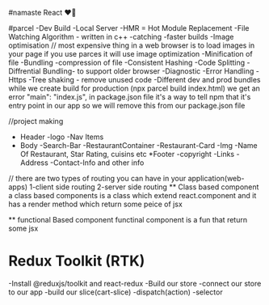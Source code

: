 #namaste React ❤️🧠

#parcel
-Dev Build
-Local Server
-HMR = Hot Module Replacement
-File Watching Algorithm - written in c++
-catching -faster builds
-Image optimisation
// most expensive thing in a web browser is to load images in your page
if you use parces it will use image optimization
-Minification of file
-Bundling
-compression of file
-Consistent Hashing
-Code Splitting
-Diffrential Bundling- to support older browser
-Diagnostic
-Error Handling
-Https
-Tree shaking - remove unused code
-Different dev and prod bundles
while we create build for production (npx parcel build index.html) we get an error
"main": "index.js", in package.json file it's
a way to tell npm that it's entry point in our app so we will remove this from our package.json file

//project making

- Header
  -logo
  -Nav Items
- Body
  -Search-Bar
  -RestaurantContainer
  -Restaurant-Card
  -Img
  -Name Of Restaurant, Star Rating, cuisins etc
  \*Footer
  -copyright
  -Links
  -Address
  -Contact-Info and other info

// there are two types of routing you can have in your application(web-apps)
1-client side routing
2-server side routing
** Class based component
a class based components is a class which extend react.component and it has a render method which return some peice of jsx

** functional Based component
functinal component is a fun that return some jsx


# Redux Toolkit (RTK)
 -Install @reduxjs/toolkit and react-redux
 -Build our store
 -connect our store to our app
 -build our slice(cart-slice)
 -dispatch(action)
 -selector
 